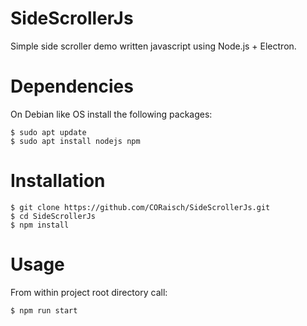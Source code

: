 # SideScrollerJs
Simple side scroller demo written javascript using Node.js + Electron.

# Dependencies

On Debian like OS install the following packages:
```shell
$ sudo apt update
$ sudo apt install nodejs npm
```

# Installation
```shell
$ git clone https://github.com/CORaisch/SideScrollerJs.git
$ cd SideScrollerJs
$ npm install
```

# Usage

From within project root directory call:
```shell
$ npm run start
```